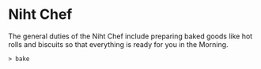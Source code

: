# Niht Chef

The general duties of the Niht Chef include preparing baked goods like hot rolls and biscuits so that everything is ready for you in the Morning.

```
> bake
```

